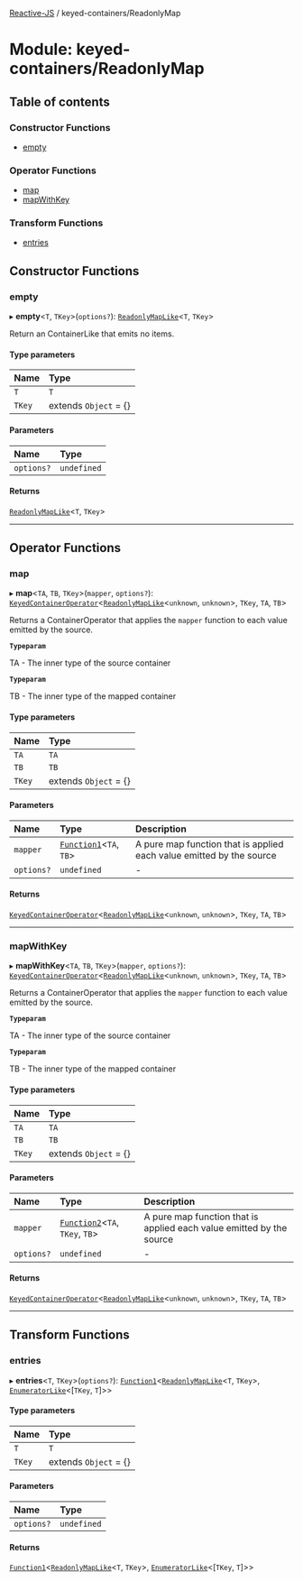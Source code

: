 [Reactive-JS](../README.md) / keyed-containers/ReadonlyMap

# Module: keyed-containers/ReadonlyMap

## Table of contents

### Constructor Functions

- [empty](keyed_containers_ReadonlyMap.md#empty)

### Operator Functions

- [map](keyed_containers_ReadonlyMap.md#map)
- [mapWithKey](keyed_containers_ReadonlyMap.md#mapwithkey)

### Transform Functions

- [entries](keyed_containers_ReadonlyMap.md#entries)

## Constructor Functions

### empty

▸ **empty**<`T`, `TKey`\>(`options?`): [`ReadonlyMapLike`](../interfaces/keyed_containers.ReadonlyMapLike.md)<`T`, `TKey`\>

Return an ContainerLike that emits no items.

#### Type parameters

| Name | Type |
| :------ | :------ |
| `T` | `T` |
| `TKey` | extends `Object` = {} |

#### Parameters

| Name | Type |
| :------ | :------ |
| `options?` | `undefined` |

#### Returns

[`ReadonlyMapLike`](../interfaces/keyed_containers.ReadonlyMapLike.md)<`T`, `TKey`\>

___

## Operator Functions

### map

▸ **map**<`TA`, `TB`, `TKey`\>(`mapper`, `options?`): [`KeyedContainerOperator`](keyed_containers.md#keyedcontaineroperator)<[`ReadonlyMapLike`](../interfaces/keyed_containers.ReadonlyMapLike.md)<`unknown`, `unknown`\>, `TKey`, `TA`, `TB`\>

Returns a ContainerOperator that applies the `mapper` function to each
value emitted by the source.

**`Typeparam`**

TA - The inner type of the source container

**`Typeparam`**

TB - The inner type of the mapped container

#### Type parameters

| Name | Type |
| :------ | :------ |
| `TA` | `TA` |
| `TB` | `TB` |
| `TKey` | extends `Object` = {} |

#### Parameters

| Name | Type | Description |
| :------ | :------ | :------ |
| `mapper` | [`Function1`](functions.md#function1)<`TA`, `TB`\> | A pure map function that is applied each value emitted by the source |
| `options?` | `undefined` | - |

#### Returns

[`KeyedContainerOperator`](keyed_containers.md#keyedcontaineroperator)<[`ReadonlyMapLike`](../interfaces/keyed_containers.ReadonlyMapLike.md)<`unknown`, `unknown`\>, `TKey`, `TA`, `TB`\>

___

### mapWithKey

▸ **mapWithKey**<`TA`, `TB`, `TKey`\>(`mapper`, `options?`): [`KeyedContainerOperator`](keyed_containers.md#keyedcontaineroperator)<[`ReadonlyMapLike`](../interfaces/keyed_containers.ReadonlyMapLike.md)<`unknown`, `unknown`\>, `TKey`, `TA`, `TB`\>

Returns a ContainerOperator that applies the `mapper` function to each
value emitted by the source.

**`Typeparam`**

TA - The inner type of the source container

**`Typeparam`**

TB - The inner type of the mapped container

#### Type parameters

| Name | Type |
| :------ | :------ |
| `TA` | `TA` |
| `TB` | `TB` |
| `TKey` | extends `Object` = {} |

#### Parameters

| Name | Type | Description |
| :------ | :------ | :------ |
| `mapper` | [`Function2`](functions.md#function2)<`TA`, `TKey`, `TB`\> | A pure map function that is applied each value emitted by the source |
| `options?` | `undefined` | - |

#### Returns

[`KeyedContainerOperator`](keyed_containers.md#keyedcontaineroperator)<[`ReadonlyMapLike`](../interfaces/keyed_containers.ReadonlyMapLike.md)<`unknown`, `unknown`\>, `TKey`, `TA`, `TB`\>

___

## Transform Functions

### entries

▸ **entries**<`T`, `TKey`\>(`options?`): [`Function1`](functions.md#function1)<[`ReadonlyMapLike`](../interfaces/keyed_containers.ReadonlyMapLike.md)<`T`, `TKey`\>, [`EnumeratorLike`](../interfaces/containers.EnumeratorLike.md)<[`TKey`, `T`]\>\>

#### Type parameters

| Name | Type |
| :------ | :------ |
| `T` | `T` |
| `TKey` | extends `Object` = {} |

#### Parameters

| Name | Type |
| :------ | :------ |
| `options?` | `undefined` |

#### Returns

[`Function1`](functions.md#function1)<[`ReadonlyMapLike`](../interfaces/keyed_containers.ReadonlyMapLike.md)<`T`, `TKey`\>, [`EnumeratorLike`](../interfaces/containers.EnumeratorLike.md)<[`TKey`, `T`]\>\>
